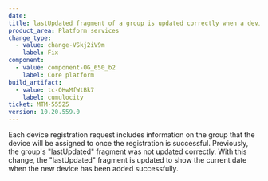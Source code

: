 ```yaml
---
date: 
title: lastUpdated fragment of a group is updated correctly when a device is added upon registration
product_area: Platform services
change_type:
  - value: change-VSkj2iV9m
    label: Fix
component:
  - value: component-OG_650_b2
    label: Core platform
build_artifact:
  - value: tc-QHwMfWtBk7
    label: cumulocity
ticket: MTM-55525
version: 10.20.559.0
---
```

Each device registration request includes information on the group that the device will be assigned to once the registration is successful.
Previously, the group's "lastUpdated" fragment was not updated correctly. With this change, the "lastUpdated" fragment is updated to show the current date when the new device has been added successfully.